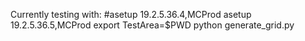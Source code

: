 Currently testing with:
#asetup 19.2.5.36.4,MCProd
asetup 19.2.5.36.5,MCProd
export TestArea=$PWD
python generate_grid.py

